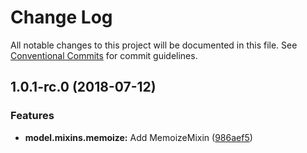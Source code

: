 # Change Log

All notable changes to this project will be documented in this file.
See [Conventional Commits](https://conventionalcommits.org) for commit guidelines.

<a name="1.0.1-rc.0"></a>
## 1.0.1-rc.0 (2018-07-12)


### Features

* **model.mixins.memoize:** Add MemoizeMixin ([986aef5](https://github.com/Profiscience/knockout-contrib/commit/986aef5))

